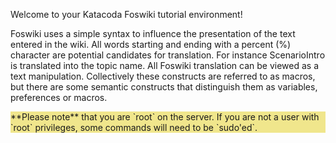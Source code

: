 Welcome to your Katacoda Foswiki tutorial environment!

Foswiki uses a simple syntax to influence the presentation of the text entered in the wiki. All words starting and ending with a percent (%) character are potential candidates for translation. For instance ScenarioIntro is translated into the topic name. All Foswiki translation can be viewed as a text manipulation. Collectively these constructs are referred to as macros, but there are some semantic constructs that distinguish them as variables, preferences or macros.

<div class="katacoda_tutorial" style="background-color: khaki">**Please note** that you are `root` on the server. If you are not a user with `root` privileges, some commands will need to be `sudo'ed`. </div>